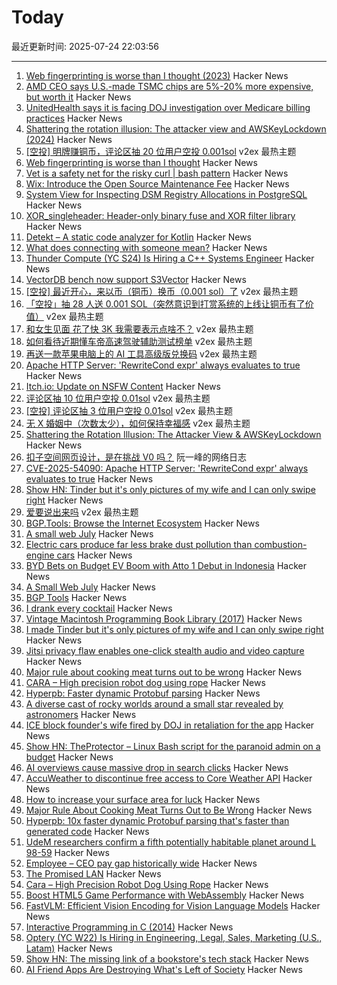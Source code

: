 # Today

最近更新时间: 2025-07-24 22:03:56

--- 
1. [Web fingerprinting is worse than I thought (2023)](https://www.bitestring.com/posts/2023-03-19-web-fingerprinting-is-worse-than-I-thought.html) Hacker News
2. [AMD CEO says U.S.-made TSMC chips are 5%-20% more expensive, but worth it](https://www.tomshardware.com/tech-industry/amd-ceo-says-u-s-made-tsmc-chips-are-more-expensive-but-worth-it-costs-more-than-5-percent-but-less-than-20-percent-higher-than-taiwan-sourced-alternative) Hacker News
3. [UnitedHealth says it is facing DOJ investigation over Medicare billing practices](https://www.cnbc.com/2025/07/24/unitedhealthcare-doj-investigation-medicare-billing.html) Hacker News
4. [Shattering the rotation illusion: The attacker view and AWSKeyLockdown (2024)](https://www.clutch.security/blog/shattering-the-rotation-illusion-part-6-the-attackers-perspective-and-introducing-awskeylockdown) Hacker News
5. [[空投] 明牌赚铜币，评论区抽 20 位用户空投 0.001sol](https://www.v2ex.com/t/1147432) v2ex 最热主题
6. [Web fingerprinting is worse than I thought](https://www.bitestring.com/posts/2023-03-19-web-fingerprinting-is-worse-than-I-thought.html) Hacker News
7. [Vet is a safety net for the risky curl | bash pattern](https://github.com/vet-run/vet) Hacker News
8. [Wix: Introduce the Open Source Maintenance Fee](https://github.com/wixtoolset/issues/issues/8974) Hacker News
9. [System View for Inspecting DSM Registry Allocations in PostgreSQL](https://tselai.com/pg-dsm-registry-allocations) Hacker News
10. [XOR_singleheader: Header-only binary fuse and XOR filter library](https://github.com/FastFilter/xor_singleheader) Hacker News
11. [Detekt – A static code analyzer for Kotlin](https://detekt.dev/) Hacker News
12. [What does connecting with someone mean?](https://talk.bradwoods.io/blog/connect/) Hacker News
13. [Thunder Compute (YC S24) Is Hiring a C++ Systems Engineer](https://www.ycombinator.com/companies/thunder-compute/jobs/DhML6Uf-c-systems-engineer) Hacker News
14. [VectorDB bench now support S3Vector](https://github.com/zilliztech/VectorDBBench/pull/570) Hacker News
15. [[空投] 最近开心，来以币（铜币）换币（0.001 sol）了](https://www.v2ex.com/t/1147403) v2ex 最热主题
16. [「空投」抽 28 人送 0.001 SOL（突然意识到打赏系统的上线让铜币有了价值）](https://www.v2ex.com/t/1147391) v2ex 最热主题
17. [和女生见面 花了快 3K 我需要表示点啥不？](https://www.v2ex.com/t/1147376) v2ex 最热主题
18. [如何看待近期懂车帝高速驾驶辅助测试榜单](https://www.v2ex.com/t/1147320) v2ex 最热主题
19. [再送一款苹果电脑上的 AI 工具高级版兑换码](https://www.v2ex.com/t/1147289) v2ex 最热主题
20. [Apache HTTP Server: 'RewriteCond expr' always evaluates to true](https://github.com/apache/httpd/commit/8abb3d06b23975705ebcf4bf4476464fd0b9bd0b) Hacker News
21. [Itch.io: Update on NSFW Content](https://itch.io/updates/update-on-nsfw-content) Hacker News
22. [评论区抽 10 位用户空投 0.01sol](https://www.v2ex.com/t/1147371) v2ex 最热主题
23. [[空投] 评论区抽 3 位用户空投 0.01sol](https://www.v2ex.com/t/1147332) v2ex 最热主题
24. [无 X 婚姻中（次数太少），如何保持幸福感](https://www.v2ex.com/t/1147294) v2ex 最热主题
25. [Shattering the Rotation Illusion: The Attacker View & AWSKeyLockdown](https://www.clutch.security/blog/shattering-the-rotation-illusion-part-6-the-attackers-perspective-and-introducing-awskeylockdown) Hacker News
26. [扣子空间网页设计，是在挑战 V0 吗？](http://www.ruanyifeng.com/blog/2025/07/coze-space-web-design.html) 阮一峰的网络日志
27. [CVE-2025-54090: Apache HTTP Server: 'RewriteCond expr' always evaluates to true](https://github.com/apache/httpd/commit/8abb3d06b23975705ebcf4bf4476464fd0b9bd0b) Hacker News
28. [Show HN: Tinder but it's only pictures of my wife and I can only swipe right](https://trytender.app/) Hacker News
29. [爱要说出来吗](https://www.v2ex.com/t/1147275) v2ex 最热主题
30. [BGP.Tools: Browse the Internet Ecosystem](https://bgp.tools/) Hacker News
31. [A small web July](https://smallcypress.bearblog.dev/a-small-web-july/) Hacker News
32. [Electric cars produce far less brake dust pollution than combustion-engine cars](https://modernengineeringmarvels.com/2025/07/22/surprising-science-how-electric-cars-quietly-transform-urban-air/) Hacker News
33. [BYD Bets on Budget EV Boom with Atto 1 Debut in Indonesia](https://jakartaglobe.id/business/byd-bets-on-budget-ev-boom-with-atto-1-debut-in-indonesia) Hacker News
34. [A Small Web July](https://smallcypress.bearblog.dev/a-small-web-july/) Hacker News
35. [BGP Tools](https://bgp.tools/) Hacker News
36. [I drank every cocktail](https://aaronson.org/blog/i-drank-every-cocktail) Hacker News
37. [Vintage Macintosh Programming Book Library (2017)](https://vintageapple.org/macprogramming/index_year.html) Hacker News
38. [I made Tinder but it's only pictures of my wife and I can only swipe right](https://trytender.app/) Hacker News
39. [Jitsi privacy flaw enables one-click stealth audio and video capture](https://zimzi.substack.com/p/jitsi-privacy-flaw-that-enables-one) Hacker News
40. [Major rule about cooking meat turns out to be wrong](https://www.seriouseats.com/meat-resting-science-11776272) Hacker News
41. [CARA – High precision robot dog using rope](https://www.aaedmusa.com/projects/cara) Hacker News
42. [Hyperpb: Faster dynamic Protobuf parsing](https://buf.build/blog/hyperpb) Hacker News
43. [A diverse cast of rocky worlds around a small star revealed by astronomers](https://nouvelles.umontreal.ca/en/article/2025/07/22/a-udem-team-confirms-a-fifth-potentially-habitable-planet-around-l-98-59-a-red-dwarf-35-l/) Hacker News
44. [ICE block founder's wife fired by DOJ in retaliation for the app](https://www.newsweek.com/iceblock-app-founder-wife-fired-doj-carolyn-feinstein-2102214) Hacker News
45. [Show HN: TheProtector – Linux Bash script for the paranoid admin on a budget](https://github.com/IHATEGIVINGAUSERNAME/theProtector) Hacker News
46. [AI overviews cause massive drop in search clicks](https://arstechnica.com/ai/2025/07/research-shows-google-ai-overviews-reduce-website-clicks-by-almost-half/) Hacker News
47. [AccuWeather to discontinue free access to Core Weather API](https://developer.accuweather.com/new-portal) Hacker News
48. [How to increase your surface area for luck](https://usefulfictions.substack.com/p/how-to-increase-your-surface-area) Hacker News
49. [Major Rule About Cooking Meat Turns Out to Be Wrong](https://www.seriouseats.com/meat-resting-science-11776272) Hacker News
50. [Hyperpb: 10x faster dynamic Protobuf parsing that's faster than generated code](https://buf.build/blog/hyperpb) Hacker News
51. [UdeM researchers confirm a fifth potentially habitable planet around L 98-59](https://nouvelles.umontreal.ca/en/article/2025/07/22/a-udem-team-confirms-a-fifth-potentially-habitable-planet-around-l-98-59-a-red-dwarf-35-l/) Hacker News
52. [Employee – CEO pay gap historically wide](https://www.cnn.com/2025/07/23/business/afl-cio-executive-paywatch-report) Hacker News
53. [The Promised LAN](https://tpl.house/) Hacker News
54. [Cara – High Precision Robot Dog Using Rope](https://www.aaedmusa.com/projects/cara) Hacker News
55. [Boost HTML5 Game Performance with WebAssembly](https://playgama.com/blog/general/boost-html5-game-performance-with-webassembly/) Hacker News
56. [FastVLM: Efficient Vision Encoding for Vision Language Models](https://machinelearning.apple.com/research/fast-vision-language-models) Hacker News
57. [Interactive Programming in C (2014)](https://nullprogram.com/blog/2014/12/23/) Hacker News
58. [Optery (YC W22) Is Hiring in Engineering, Legal, Sales, Marketing (U.S., Latam)](https://www.optery.com/careers/) Hacker News
59. [Show HN: The missing link of a bookstore's tech stack](https://bookhead.net/) Hacker News
60. [AI Friend Apps Are Destroying What's Left of Society](https://www.currentaffairs.org/news/ai-friend-apps-are-destroying-whats-left-of-society) Hacker News
